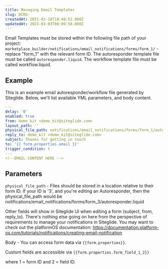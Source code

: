 ```yaml
---
title: Managing Email Templates
slug: DCRG-
createdAt: 2021-02-18T10:48:52.000Z
updatedAt: 2023-03-03T08:09:58.000Z
---
```


Email Templates must be stored within the following file path of your project: `marketplace_builder/notifications/email_notifications/forms/form_1/` - replace "form\_1" with the relevant form ID. The autoresponder template file must be called `autoresponder.liquid`. The workflow template file must be called workflow\.liquid.

## Example

This is an example email autoresponder/workflow file generated by Siteglide. Below, we'll list available YML parameters, and body content.

```yaml
---
delay: '0'
enabled: true
from: demo_kit <demo_kit@siteglide.com>
layout_path: ''
physical_file_path: notifications/email_notifications/forms/form_1/autoresponder.liquid
reply_to: demo_kit <demo_kit@siteglide.com>
subject: Thanks for getting in touch
to: '{{ form.properties.email }}'
trigger_condition: t
---
<!--EMAIL CONTENT HERE -->
```

## Parameters

`physical_file_path`  - Files should be stored in a location relative to their form ID. If your ID is '3', and you're editing an Autoresponder, then the physical\_file\_path would be notifications/email\_notifications/forms/form\_3/autoresponder.liquid

Other fields will show in Siteglide UI when editing a form (subject, from, reply\_to). There's nothing else going on here from the perspective of requirements to manage your notifications in Siteglide. You may want to check out the platformOS documentation: <https://documentation.platform-os.com/tutorials/notifications/creating-email-notification>

Body - You can access form data via `{{form.properties}}`.

Custom fields are accessible via `{{form.properties.form_field_1_2}}`

where 1 = form ID and 2 = field ID.


